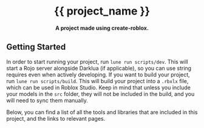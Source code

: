 <div align="center">

# {{ project_name }}

**A project made using create-roblox.**

</div>

## Getting Started

In order to start running your project, run `lune run scripts/dev`. This will start a Rojo server alongside Darklua (if applicable), so you can use string requires even when actively developing.
If you want to build your project, run `lune run scripts/build`. This will build your project into a `.rbxlx` file, which can be used in Roblox Studio. Keep in mind that unless you include your models in the `src` folder, they will not be included in the build, and you will need to sync them manually.

Below, you can find a list of all the tools and libraries that are included in this project, and the links to relevant pages.
